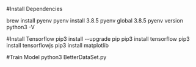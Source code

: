

#Install Dependencies 

brew install pyenv
pyenv install 3.8.5
pyenv global 3.8.5
pyenv version
python3 -V

#Install Tensorflow
pip3 install --upgrade pip
pip3 install tensorflow
pip3 install tensorflowjs
pip3 install matplotlib

#Train Model
python3 BetterDataSet.py

